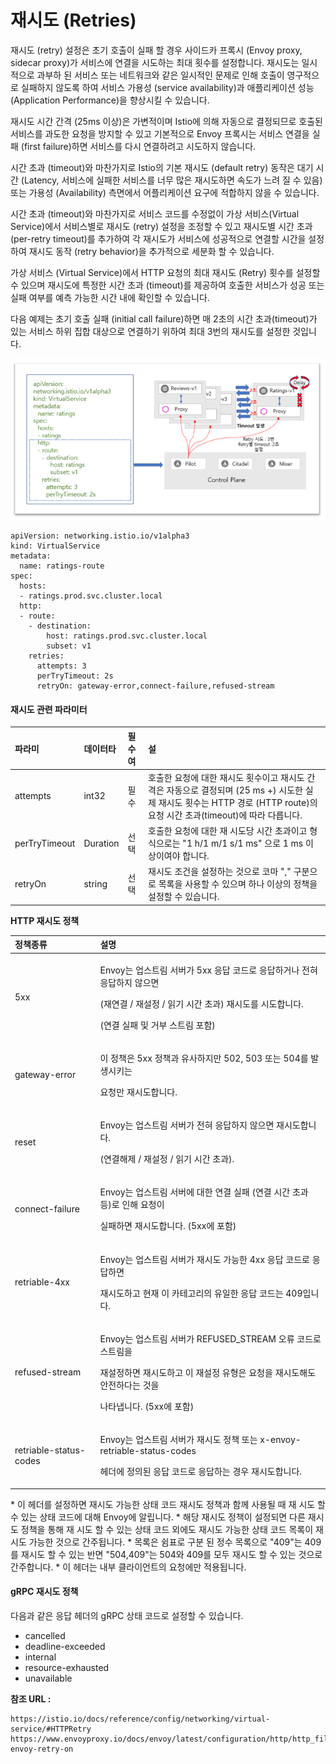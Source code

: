 # 재시도 \(Retries\)

재시도 \(retry\) 설정은 초기 호출이 실패 할 경우 사이드카 프록시 \(Envoy proxy, sidecar proxy\)가 서비스에 연결을 시도하는 최대 횟수를 설정합니다. 재시도는 일시적으로 과부하 된 서비스 또는 네트워크와 같은 일시적인 문제로 인해 호출이 영구적으로 실패하지 않도록 하여 서비스 가용성 \(service availability\)과 애플리케이션 성능 \(Application Performance\)을 향상시킬 수 있습니다.

재시도 시간 간격 \(25ms 이상\)은 가변적이며 Istio에 의해 자동으로 결정되므로 호출된 서비스를 과도한 요청을 방지할 수 있고 기본적으로 Envoy 프록시는 서비스 연결을 실패 \(first failure\)하면 서비스를 다시 연결하려고 시도하지 않습니다.

시간 초과 \(timeout\)와 마찬가지로 Istio의 기본 재시도 \(default retry\) 동작은 대기 시간 \(Latency, 서비스에 실패한 서비스를 너무 많은 재시도하면 속도가 느려 질 수 있음\) 또는 가용성 \(Availability\) 측면에서 어플리케이션 요구에 적합하지 않을 수 있습니다.

시간 초과 \(timeout\)와 마찬가지로 서비스 코드를 수정없이 가상 서비스\(Virtual Service\)에서 서비스별로 재시도 \(retry\) 설정을 조정할 수 있고 재시도별 시간 초과 \(per-retry timeout\)를 추가하여 각 재시도가 서비스에 성공적으로 연결할 시간을 설정하여 재시도 동작 \(retry behavior\)을 추가적으로 세분화 할 수 있습니다.

가상 서비스 \(Virtual Service\)에서 HTTP 요청의 최대 재시도 \(Retry\) 횟수를 설정할 수 있으며 재시도에 특정한 시간 초과 \(timeout\)를 제공하여 호출한 서비스가 성공 또는 실패 여부를 예측 가능한 시간 내에 확인할 수 있습니다.

다음 예제는 초기 호출 실패 \(initial call failure\)하면 매 2초의 시간 초과\(timeout\)가 있는 서비스 하위 집합 대상으로 연결하기 위하여 최대 3번의 재시도를 설정한 것입니다.

![\[&#xADF8;&#xB9BC;\] &#xC7AC;&#xC2DC;&#xB3C4; \(Retries\)](../.gitbook/assets/requesttimeouts12.png)

```text
apiVersion: networking.istio.io/v1alpha3
kind: VirtualService
metadata:
  name: ratings-route
spec:
  hosts:
  - ratings.prod.svc.cluster.local
  http:
  - route:
    - destination:
        host: ratings.prod.svc.cluster.local
        subset: v1
    retries:
      attempts: 3
      perTryTimeout: 2s
      retryOn: gateway-error,connect-failure,refused-stream
```

#### 재시도 관련 파라미터 

| 파라미 | 데이터타 | 필수여 | 설 |
| :--- | :--- | :--- | :--- |
| attempts  | int32 | 필수 | 호출한 요청에 대한 재시도 횟수이고 재시도 간격은 자동으로 결정되며 \(25 ms +\) 시도한 실제 재시도 횟수는 HTTP 경로 \(HTTP route\)의 요청 시간 초과\(timeout\)에 따라 다릅니다. |
| perTryTimeout  | Duration  | 선택 | 호출한 요청에 대한 재 시도당 시간 초과이고 형식으로는 "1 h/1 m/1 s/1 ms" 으로 1 ms 이상이여야 합니다. |
| retryOn | string  | 선택 | 재시도 조건을 설정하는 것으로 코마 "," 구분으로 목록을 사용할 수 있으며 하나 이상의 정책을 설정할 수 있습니다. |

**HTTP 재시도 정책**

<table>
  <thead>
    <tr>
      <th style="text-align:left">&#xC815;&#xCC45;&#xC885;&#xB958;</th>
      <th style="text-align:left">&#xC124;&#xBA85;</th>
    </tr>
  </thead>
  <tbody>
    <tr>
      <td style="text-align:left">5xx</td>
      <td style="text-align:left">
        <p>Envoy&#xB294; &#xC5C5;&#xC2A4;&#xD2B8;&#xB9BC; &#xC11C;&#xBC84;&#xAC00;
          5xx &#xC751;&#xB2F5; &#xCF54;&#xB4DC;&#xB85C; &#xC751;&#xB2F5;&#xD558;&#xAC70;&#xB098;
          &#xC804;&#xD600; &#xC751;&#xB2F5;&#xD558;&#xC9C0; &#xC54A;&#xC73C;&#xBA74;</p>
        <p>(&#xC7AC;&#xC5F0;&#xACB0; / &#xC7AC;&#xC124;&#xC815; / &#xC77D;&#xAE30;
          &#xC2DC;&#xAC04; &#xCD08;&#xACFC;) &#xC7AC;&#xC2DC;&#xB3C4;&#xB97C; &#xC2DC;&#xB3C4;&#xD569;&#xB2C8;&#xB2E4;.</p>
        <p>(&#xC5F0;&#xACB0; &#xC2E4;&#xD328; &#xBC0F; &#xAC70;&#xBD80; &#xC2A4;&#xD2B8;&#xB9BC;
          &#xD3EC;&#xD568;)</p>
      </td>
    </tr>
    <tr>
      <td style="text-align:left">gateway-error</td>
      <td style="text-align:left">
        <p>&#xC774; &#xC815;&#xCC45;&#xC740; 5xx &#xC815;&#xCC45;&#xACFC; &#xC720;&#xC0AC;&#xD558;&#xC9C0;&#xB9CC;
          502, 503 &#xB610;&#xB294; 504&#xB97C; &#xBC1C;&#xC0DD;&#xC2DC;&#xD0A4;&#xB294;</p>
        <p>&#xC694;&#xCCAD;&#xB9CC; &#xC7AC;&#xC2DC;&#xB3C4;&#xD569;&#xB2C8;&#xB2E4;.</p>
      </td>
    </tr>
    <tr>
      <td style="text-align:left">reset</td>
      <td style="text-align:left">
        <p>Envoy&#xB294; &#xC5C5;&#xC2A4;&#xD2B8;&#xB9BC; &#xC11C;&#xBC84;&#xAC00;
          &#xC804;&#xD600; &#xC751;&#xB2F5;&#xD558;&#xC9C0; &#xC54A;&#xC73C;&#xBA74;
          &#xC7AC;&#xC2DC;&#xB3C4;&#xD569;&#xB2C8;&#xB2E4;.</p>
        <p>(&#xC5F0;&#xACB0;&#xD574;&#xC81C; / &#xC7AC;&#xC124;&#xC815; / &#xC77D;&#xAE30;
          &#xC2DC;&#xAC04; &#xCD08;&#xACFC;).</p>
      </td>
    </tr>
    <tr>
      <td style="text-align:left">connect-failure</td>
      <td style="text-align:left">
        <p>Envoy&#xB294; &#xC5C5;&#xC2A4;&#xD2B8;&#xB9BC; &#xC11C;&#xBC84;&#xC5D0;
          &#xB300;&#xD55C; &#xC5F0;&#xACB0; &#xC2E4;&#xD328; (&#xC5F0;&#xACB0; &#xC2DC;&#xAC04;
          &#xCD08;&#xACFC; &#xB4F1;)&#xB85C; &#xC778;&#xD574; &#xC694;&#xCCAD;&#xC774;</p>
        <p>&#xC2E4;&#xD328;&#xD558;&#xBA74; &#xC7AC;&#xC2DC;&#xB3C4;&#xD569;&#xB2C8;&#xB2E4;.
          (5xx&#xC5D0; &#xD3EC;&#xD568;)</p>
      </td>
    </tr>
    <tr>
      <td style="text-align:left">retriable-4xx</td>
      <td style="text-align:left">
        <p>Envoy&#xB294; &#xC5C5;&#xC2A4;&#xD2B8;&#xB9BC; &#xC11C;&#xBC84;&#xAC00;
          &#xC7AC;&#xC2DC;&#xB3C4; &#xAC00;&#xB2A5;&#xD55C; 4xx &#xC751;&#xB2F5;
          &#xCF54;&#xB4DC;&#xB85C; &#xC751;&#xB2F5;&#xD558;&#xBA74;</p>
        <p>&#xC7AC;&#xC2DC;&#xB3C4;&#xD558;&#xACE0; &#xD604;&#xC7AC; &#xC774; &#xCE74;&#xD14C;&#xACE0;&#xB9AC;&#xC758;
          &#xC720;&#xC77C;&#xD55C; &#xC751;&#xB2F5; &#xCF54;&#xB4DC;&#xB294; 409&#xC785;&#xB2C8;&#xB2E4;.</p>
      </td>
    </tr>
    <tr>
      <td style="text-align:left">refused-stream</td>
      <td style="text-align:left">
        <p>Envoy&#xB294; &#xC5C5;&#xC2A4;&#xD2B8;&#xB9BC; &#xC11C;&#xBC84;&#xAC00;
          REFUSED_STREAM &#xC624;&#xB958; &#xCF54;&#xB4DC;&#xB85C; &#xC2A4;&#xD2B8;&#xB9BC;&#xC744;</p>
        <p>&#xC7AC;&#xC124;&#xC815;&#xD558;&#xBA74; &#xC7AC;&#xC2DC;&#xB3C4;&#xD558;&#xACE0;
          &#xC774; &#xC7AC;&#xC124;&#xC815; &#xC720;&#xD615;&#xC740; &#xC694;&#xCCAD;&#xC744;
          &#xC7AC;&#xC2DC;&#xB3C4;&#xD574;&#xB3C4; &#xC548;&#xC804;&#xD558;&#xB2E4;&#xB294;
          &#xAC83;&#xC744;</p>
        <p>&#xB098;&#xD0C0;&#xB0C5;&#xB2C8;&#xB2E4;. (5xx&#xC5D0; &#xD3EC;&#xD568;)</p>
      </td>
    </tr>
    <tr>
      <td style="text-align:left">
        <p></p>
        <p>retriable-status-codes</p>
      </td>
      <td style="text-align:left">
        <p>Envoy&#xB294; &#xC5C5;&#xC2A4;&#xD2B8;&#xB9BC; &#xC11C;&#xBC84;&#xAC00;
          &#xC7AC;&#xC2DC;&#xB3C4; &#xC815;&#xCC45; &#xB610;&#xB294; x-envoy-retriable-status-codes</p>
        <p>&#xD5E4;&#xB354;&#xC5D0; &#xC815;&#xC758;&#xB41C; &#xC751;&#xB2F5; &#xCF54;&#xB4DC;&#xB85C;
          &#xC751;&#xB2F5;&#xD558;&#xB294; &#xACBD;&#xC6B0; &#xC7AC;&#xC2DC;&#xB3C4;&#xD569;&#xB2C8;&#xB2E4;.</p>
      </td>
    </tr>
  </tbody>
</table>* 이 헤더를 설정하면 재시도 가능한 상태 코드 재시도 정책과 함께 사용될 때 재 시도 할 수 있는 상태 코드에 대해 Envoy에 알립니다. 
* 해당 재시도 정책이 설정되면 다른 재시도 정책을 통해 재 시도 할 수 있는 상태 코드 외에도 재시도 가능한 상태 코드 목록이 재시도 가능한 것으로 간주됩니다.
* 목록은 쉼표로 구분 된 정수 목록으로 "409"는 409를 재시도 할 수 있는 반면 "504,409"는 504와 409를 모두 재시도 할 수 있는 것으로 간주합니다.
* 이 헤더는 내부 클라이언트의 요청에만 적용됩니다.

#### gRPC 재시도 정책

다음과 같은 응답 헤더의 gRPC 상태 코드로 설정할 수 있습니다.

* cancelled
* deadline-exceeded
* internal
* resource-exhausted
* unavailable

**참조 URL :**

```http
https://istio.io/docs/reference/config/networking/virtual-service/#HTTPRetry
https://www.envoyproxy.io/docs/envoy/latest/configuration/http/http_filters/router_filter#x-envoy-retry-on
```

